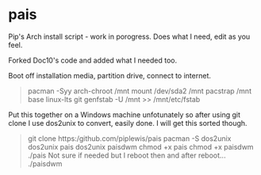 # pais
Pip's Arch install script - work in porogress.
Does what I need, edit as you feel.

Forked Doc10's code and added what I needed too.

Boot off installation media, partition drive, connect to internet.

> pacman -Syy
> arch-chroot /mnt
> mount /dev/sda2 /mnt
> pacstrap /mnt base linux-lts git
> genfstab -U /mnt >> /mnt/etc/fstab

Put this together on a Windows machine unfotunately so after using git clone I use dos2unix to convert, easily done. I will get this sorted though.

> git clone https:/github.com/piplewis/pais
> pacman -S dos2unix
> dos2unix pais
> dos2unix paisdwm
> chmod +x pais
> chmod +x paisdwm
> ./pais
Not sure if needed but I reboot then and after reboot...
> ./paisdwm

